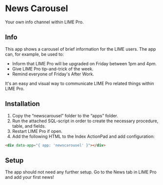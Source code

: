 News Carousel
=========

Your own info channel within LIME Pro.


Info
----

This app shows a carousel of brief information for the LIME users. The app can, for example, be used to:

* Inform that LIME Pro will be upgraded on Friday between 1pm and 4pm.
* Give LIME Pro tip-and-trick of the week.
* Remind everyone of Friday's After Work.

It's an easy and visual way to communicate LIME Pro related things within LIME Pro.


Installation
-----------

1. Copy the “newscarousel” folder to the “apps” folder.
1. Run the attached SQL-script in order to create the necessary procedure, table, and fields.
1. Restart LIME Pro if open.
1. Add the following HTML to the Index ActionPad and add configuration:

```html
<div data-app="{ app: 'newscarousel' }"></div>
```

Setup
---
The app should not need any further setup. Go to the News tab in LIME Pro and add your first news!
